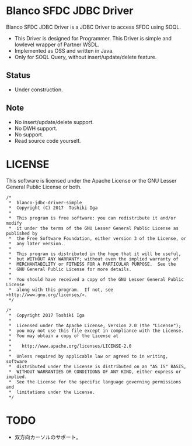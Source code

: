 # Blanco SFDC JDBC Driver

Blanco SFDC JDBC Driver is a JDBC Driver to access SFDC using SOQL.

- This Driver is designed for Programmer. This Driver is simple and lowlevel wrapper of Partner WSDL.
- Implemented as OSS and written in Java.
- Only for SOQL Query, without insert/update/delete feature.

## Status

- Under construction.

## Note

- No insert/update/delete support.
- No DWH support.
- No support.
- Read source code yourself.

# LICENSE

This software is licensed under the Apache License or the GNU Lesser General Public License or both.

```
/*
 *  blanco-jdbc-driver-simple
 *  Copyright (C) 2017  Toshiki Iga
 *
 *  This program is free software: you can redistribute it and/or modify
 *  it under the terms of the GNU Lesser General Public License as published by
 *  the Free Software Foundation, either version 3 of the License, or
 *  any later version.
 *
 *  This program is distributed in the hope that it will be useful,
 *  but WITHOUT ANY WARRANTY; without even the implied warranty of
 *  MERCHANTABILITY or FITNESS FOR A PARTICULAR PURPOSE.  See the
 *  GNU General Public License for more details.
 *
 *  You should have received a copy of the GNU Lesser General Public License
 *  along with this program.  If not, see <http://www.gnu.org/licenses/>.
 */
```

```
/*
 *  Copyright 2017 Toshiki Iga
 *
 *  Licensed under the Apache License, Version 2.0 (the "License");
 *  you may not use this file except in compliance with the License.
 *  You may obtain a copy of the License at
 *
 *    http://www.apache.org/licenses/LICENSE-2.0
 *
 *  Unless required by applicable law or agreed to in writing, software
 *  distributed under the License is distributed on an "AS IS" BASIS,
 *  WITHOUT WARRANTIES OR CONDITIONS OF ANY KIND, either express or implied.
 *  See the License for the specific language governing permissions and
 *  limitations under the License.
 */
```

# TODO
- 双方向カーソルのサポート。
